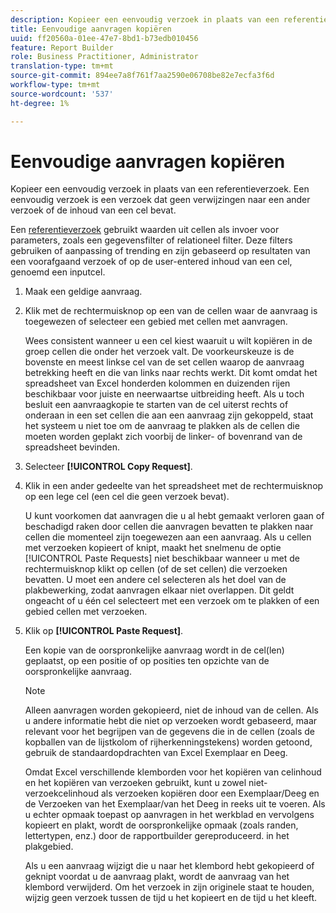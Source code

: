 ```yaml
---
description: Kopieer een eenvoudig verzoek in plaats van een referentieverzoek. Een eenvoudig verzoek is een verzoek dat geen verwijzingen naar een ander verzoek of de inhoud van een cel bevat.
title: Eenvoudige aanvragen kopiëren
uuid: ff20560a-01ee-47e7-8bd1-b73edb010456
feature: Report Builder
role: Business Practitioner, Administrator
translation-type: tm+mt
source-git-commit: 894ee7a8f761f7aa2590e06708be82e7ecfa3f6d
workflow-type: tm+mt
source-wordcount: '537'
ht-degree: 1%

---
```



# Eenvoudige aanvragen kopiëren

Kopieer een eenvoudig verzoek in plaats van een referentieverzoek. Een eenvoudig verzoek is een verzoek dat geen verwijzingen naar een ander verzoek of de inhoud van een cel bevat.

Een [referentieverzoek](/help/analyze/report-builder/manage-requests/c-copy-requests/t-copy-referential-requests.md) gebruikt waarden uit cellen als invoer voor parameters, zoals een gegevensfilter of relationeel filter. Deze filters gebruiken of aanpassing of trending en zijn gebaseerd op resultaten van een voorafgaand verzoek of op de user-entered inhoud van een cel, genoemd een inputcel.
1. Maak een geldige aanvraag.
1. Klik met de rechtermuisknop op een van de cellen waar de aanvraag is toegewezen of selecteer een gebied met cellen met aanvragen.

   Wees consistent wanneer u een cel kiest waaruit u wilt kopiëren in de groep cellen die onder het verzoek valt. De voorkeurskeuze is de bovenste en meest linkse cel van de set cellen waarop de aanvraag betrekking heeft en die van links naar rechts werkt. Dit komt omdat het spreadsheet van Excel honderden kolommen en duizenden rijen beschikbaar voor juiste en neerwaartse uitbreiding heeft. Als u toch besluit een aanvraagkopie te starten van de cel uiterst rechts of onderaan in een set cellen die aan een aanvraag zijn gekoppeld, staat het systeem u niet toe om de aanvraag te plakken als de cellen die moeten worden geplakt zich voorbij de linker- of bovenrand van de spreadsheet bevinden.
1. Selecteer **[!UICONTROL Copy Request]**.
1. Klik in een ander gedeelte van het spreadsheet met de rechtermuisknop op een lege cel (een cel die geen verzoek bevat).

   U kunt voorkomen dat aanvragen die u al hebt gemaakt verloren gaan of beschadigd raken door cellen die aanvragen bevatten te plakken naar cellen die momenteel zijn toegewezen aan een aanvraag. Als u cellen met verzoeken kopieert of knipt, maakt het snelmenu de optie [!UICONTROL Paste Requests] niet beschikbaar wanneer u met de rechtermuisknop klikt op cellen (of de set cellen) die verzoeken bevatten. U moet een andere cel selecteren als het doel van de plakbewerking, zodat aanvragen elkaar niet overlappen. Dit geldt ongeacht of u één cel selecteert met een verzoek om te plakken of een gebied cellen met verzoeken.
1. Klik op **[!UICONTROL Paste Request]**.

   Een kopie van de oorspronkelijke aanvraag wordt in de cel(len) geplaatst, op een positie of op posities ten opzichte van de oorspronkelijke aanvraag.

   >[!NOTE]
   >
   >Alleen aanvragen worden gekopieerd, niet de inhoud van de cellen. Als u andere informatie hebt die niet op verzoeken wordt gebaseerd, maar relevant voor het begrijpen van de gegevens die in de cellen (zoals de kopballen van de lijstkolom of rijherkenningstekens) worden getoond, gebruik de standaardopdrachten van Excel Exemplaar en Deeg.

   Omdat Excel verschillende klemborden voor het kopiëren van celinhoud en het kopiëren van verzoeken gebruikt, kunt u zowel niet-verzoekcelinhoud als verzoeken kopiëren door een Exemplaar/Deeg en de Verzoeken van het Exemplaar/van het Deeg in reeks uit te voeren. Als u echter opmaak toepast op aanvragen in het werkblad en vervolgens kopieert en plakt, wordt de oorspronkelijke opmaak (zoals randen, lettertypen, enz.) door de rapportbuilder gereproduceerd. in het plakgebied.

   Als u een aanvraag wijzigt die u naar het klembord hebt gekopieerd of geknipt voordat u de aanvraag plakt, wordt de aanvraag van het klembord verwijderd. Om het verzoek in zijn originele staat te houden, wijzig geen verzoek tussen de tijd u het kopieert en de tijd u het kleeft.

